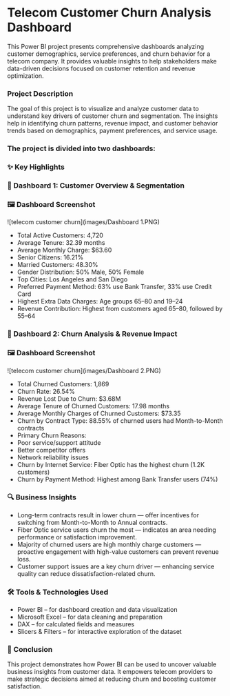 # **Telecom Customer Churn Analysis Dashboard**

This Power BI project presents comprehensive dashboards analyzing customer demographics, service preferences, and churn behavior for a telecom company. It provides valuable insights to help stakeholders make data-driven decisions focused on customer retention and revenue optimization.

### Project Description
The goal of this project is to visualize and analyze customer data to understand key drivers of customer churn and segmentation. The insights help in identifying churn patterns, revenue impact, and customer behavior trends based on demographics, payment preferences, and service usage.

### The project is divided into two dashboards:

### ✨ Key Highlights

### 📌 Dashboard 1: Customer Overview & Segmentation

### 🖼️ Dashboard Screenshot

![telecom customer churn](images/Dashboard 1.PNG)


- Total Active Customers: 4,720
- Average Tenure: 32.39 months
- Average Monthly Charge: $63.60
- Senior Citizens: 16.21%
- Married Customers: 48.30%
- Gender Distribution: 50% Male, 50% Female
- Top Cities: Los Angeles and San Diego
- Preferred Payment Method: 63% use Bank Transfer, 33% use Credit Card
- Highest Extra Data Charges: Age groups 65–80 and 19–24
- Revenue Contribution: Highest from customers aged 65–80, followed by 55–64


### 📌 Dashboard 2: Churn Analysis & Revenue Impact

### 🖼️ Dashboard Screenshot

![telecom customer churn](images/Dashboard 2.PNG)


- Total Churned Customers: 1,869
- Churn Rate: 26.54%
- Revenue Lost Due to Churn: $3.68M
- Average Tenure of Churned Customers: 17.98 months
- Average Monthly Charges of Churned Customers: $73.35
- Churn by Contract Type: 88.55% of churned users had Month-to-Month contracts
- Primary Churn Reasons:
- Poor service/support attitude
- Better competitor offers
- Network reliability issues
- Churn by Internet Service: Fiber Optic has the highest churn (1.2K customers)
- Churn by Payment Method: Highest among Bank Transfer users (74%)

### 🔍 Business Insights
- Long-term contracts result in lower churn — offer incentives for switching from Month-to-Month to Annual contracts.
- Fiber Optic service users churn the most — indicates an area needing performance or satisfaction improvement.
- Majority of churned users are high monthly charge customers — proactive engagement with high-value customers can prevent revenue loss.
- Customer support issues are a key churn driver — enhancing service quality can reduce dissatisfaction-related churn.

### 🛠 Tools & Technologies Used
- Power BI – for dashboard creation and data visualization
- Microsoft Excel – for data cleaning and preparation
- DAX – for calculated fields and measures
- Slicers & Filters – for interactive exploration of the dataset

### 📌 Conclusion
This project demonstrates how Power BI can be used to uncover valuable business insights from customer data. It empowers telecom providers to make strategic decisions aimed at reducing churn and boosting customer satisfaction.
